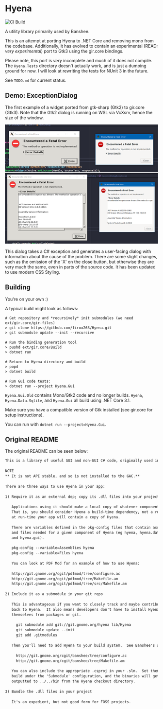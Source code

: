 # Hyena
![CI Build](https://github.com/firox263/Hyena/workflows/CI%20Build/badge.svg)

A utility library primarily used by Banshee.

This is an attempt at porting Hyena to .NET Core and removing mono
from the codebase. Additionally, it has evolved to contain an experimental
(READ: *very experimental*) port to Gtk3 using the gir.core bindings.

Please note, this port is *very* incomplete and much of it
does not compile. The `Hyena.Tests` directory doesn't actually
work, and is just a dumping ground for now. I will look at rewriting
the tests for NUnit 3 in the future.

See `TODO.md` for current status.

## Demo: ExceptionDialog
The first example of a widget ported from gtk-sharp (Gtk2) to gir.core (Gtk3). Note that the Gtk2 dialog is running on WSL via VcXsrv, hence the size of the window.

![Small Exception Dialog](exception-dialog-1.png)
![Big Exception Dialog](exception-dialog-2.png)

This dialog takes a C# exception and generates a user-facing dialog with
information about the cause of the problem. There are some slight changes,
such as the omission of the 'X' on the close button, but otherwise they are
very much the same, even in parts of the source code. It has been updated to
use modern CSS Styling.

## Building
You're on your own :)

A typical build might look as follows:

```
# Get repository and *recursively* init submodules (we need ext/gir.core/gir-files)
> git clone https://github.com/firox263/Hyena.git
> git submodule update --init --recursive

# Run the binding generation tool
> pushd ext/gir.core/Build
> dotnet run

# Return to Hyena directory and build
> popd
> dotnet build

# Run Gui code tests:
> dotnet run --project Hyena.Gui
```

`Hyena.Gui.Old` contains Mono/Gtk2 code and no longer builds. `Hyena`, `Hyena.Data.Sqlite`, and `Hyena.Gui` all build using .NET Core 3.1.

Make sure you have a compatible version of Gtk installed (see gir.core for setup instructions).

You can run with `dotnet run --project=Hyena.Gui`.

## Original README
The original README can be seen below:

```txt
This is a library of useful GUI and non-GUI C# code, originally used in Banshee.

NOTE
** It is not API stable, and so is not installed to the GAC.**

There are three ways to use Hyena in your app:

1) Require it as an external dep; copy its .dll files into your project

   Applications using it should make a local copy of whatever components you use.
   That is, you should consider Hyena a build-time dependency, not a run-time, since
   at run-time your app will contain a copy of Hyena.

   There are variables defined in the pkg-config files that contain assemblies 
   and files needed for a given component of Hyena (eg hyena, hyena.data.sqlite, 
   and hyena.gui).

   pkg-config --variable=Assemblies hyena
   pkg-config --variable=Files hyena
   
   You can look at PDF Mod for an example of how to use Hyena:

   http://git.gnome.org/cgit/pdfmod/tree/configure.ac
   http://git.gnome.org/cgit/pdfmod/tree/Makefile.am
   http://git.gnome.org/cgit/pdfmod/tree/src/Makefile.am

2) Include it as a submodule in your git repo

   This is advantageous if you want to closely track and maybe contribute
   back to Hyena.  It also means developers don't have to install Hyena
   themselves from packages or git.

     git submodule add git://git.gnome.org/hyena lib/Hyena
     git submodule update --init
     git add .gitmodules

   Then you'll need to add Hyena to your build system.  See Banshee's setup:

     http://git.gnome.org/cgit/banshee/tree/configure.ac
     http://git.gnome.org/cgit/banshee/tree/Makefile.am

   You can also include the appropriate .csproj in your .sln.  Set them to
   build under the 'Submodule' configuration, and the binaries will get
   outputted to ../../bin from the Hyena checkout directory.

3) Bundle the .dll files in your project

   It's an expedient, but not good form for FOSS projects.
```
